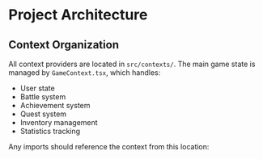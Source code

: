 # Project Architecture

## Context Organization
All context providers are located in `src/contexts/`. The main game state is managed by `GameContext.tsx`, which handles:

- User state
- Battle system
- Achievement system
- Quest system
- Inventory management
- Statistics tracking

Any imports should reference the context from this location: 